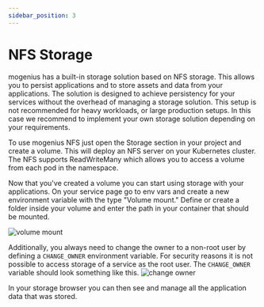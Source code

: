 ```yaml
---
sidebar_position: 3
---
```


# NFS Storage

mogenius has a built-in storage solution based on NFS storage. This allows you to persist applications and to store assets and data from your applications. The solution is designed to achieve persistency for your services without the overhead of managing a storage solution. This setup is not recommended for heavy workloads, or large production setups. In this case we recommend to implement your own storage solution depending on your requirements.

To use mogenius NFS just open the Storage section in your project and create a volume. This will deploy an NFS server on your Kubernetes cluster. The NFS supports ReadWriteMany which allows you to access a volume from each pod in the namespace.

Now that you've created a volume you can start using storage with your applications. On your service page go to env vars and create a new environment variable with the type "Volume mount." Define or create a folder inside your volume and enter the path in your container that should be mounted.

![volume mount](https://api.mogenius.com/file/id/baf99668-2cab-4a41-ac60-a90fbe5a311e)

Additionally, you always need to change the owner to a non-root user by defining a `CHANGE_OWNER` environment variable. For security reasons it is not possible to access storage of a service as the root user. The `CHANGE_OWNER` variable should look something like this.
![change owner](https://api.mogenius.com/file/id/a3024485-38e4-4d47-9a8e-0485aab46260)

In your storage browser you can then see and manage all the application data that was stored.